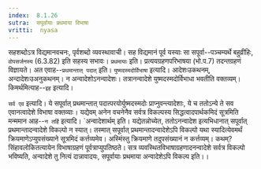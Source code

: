 ```yaml
---
index:  8.1.26
sutra:  सपूर्वायाः प्रथमाया विभाषा
vritti:  nyasa
---
```


सहशब्दोऽत्र विद्यमानवचनः, पृर्वशब्दो व्यवस्थावाची। सह विद्यमानं पूर्व यस्याः सा सपूर्वा--पञ्चम्यर्थे बहुव्रीहिः, `वोपसर्जनस्य` (6.3.82) इति सहस्य सभावः। `प्रथमायाः` इति। प्रत्ययग्रहणपरिभाषया (भो.प.7) तदन्तग्रहणं विज्ञायते। अत एवाह--`प्रथमान्तात् पदात्` इति। `युष्मदस्मदोर्विभाषा` इत्यादि। आदेशःउकथनम्, अन्दादेशःउअनुकथनम्। न अन्वादेशोऽनन्वादेशः। तत्रानन्वादेशे युष्मदस्मदोर्विभाधा भवतीति वक्तव्यम्।
किमर्थमित्याह--`इह` इत्यादि।

`सर्व एव` इत्यादि। ये सपूर्वात् प्रथमान्तात् पदात्परयोर्युष्मदस्मदोः प्राप्नुवन्त्यादेशाः, ये च ततोऽन्ये ते सव एवानत्वादेशे विभाषा वक्तव्याः।
यद्येवम् अनेन वचनेनैव सर्वत्र विकल्पस्य सिद्धत्वादपार्थकमिदं सूत्रमिति मन्ममान आह--`न तर्हि` इत्यादि। `अन्वादेशार्थम् इति। यद्येतन्नोच्येत, ततोऽनन्वादेश इत्यभिधानात् सपूर्वात् प्रथमान्तादन्वादेशे विकल्पो न स्यात्। तस्मात् सपूर्वात् प्रथमान्तादन्वादेशेऽपि विकल्पो यथा स्यादित्येवमर्थं क्रियमाणेऽप्युपसंख्याने सूत्रमिदं कर्त्तव्यमेव। अस्मिंस्तु क्रियमाणे तदुपसंख्यानं न कर्त्तव्यम्। कथम्? सिंहावलोकितत्यायेन विभाषाग्रहणं पूर्वत्राप्युपतिष्ठते। सत्र व्यवस्थितविभाषाग्रहणादनन्वादेशे सर्वत्र विकल्पो भविष्यति, अन्वादेशे तु नित्यं दान्नावादयः, सपूर्वायाः प्रथमाया अन्वादेशेऽपि विकल्प इति।।

